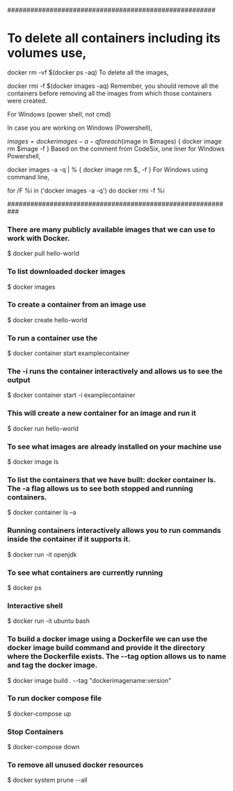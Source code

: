 ######################################################
# To delete all containers including its volumes use,

docker rm -vf $(docker ps -aq)
To delete all the images,

docker rmi -f $(docker images -aq)
Remember, you should remove all the containers before removing all the images from which those containers were created.

For Windows (power shell, not cmd)

In case you are working on Windows (Powershell),

$images = docker images -a -q
foreach ($image in $images) { docker image rm $image -f }
Based on the comment from CodeSix, one liner for Windows Powershell,

docker images -a -q | % { docker image rm $_ -f }
For Windows using command line,

for /F %i in ('docker images -a -q') do docker rmi -f %i

###########################################################


### There are many publicly available images that we can use to work with Docker.

$ docker pull hello-world

### To list downloaded docker images

$ docker images

### To create a container from an image use

$ docker create hello-world

### To run a container use the 

$ docker container start examplecontainer

### The -i runs the container interactively and allows us to see the output

$ docker container start -i examplecontainer

### This will create a new container for an image and run it

$ docker run hello-world

### To see what images are already installed on your machine use

$ docker image ls


### To list the containers that we have built: docker container ls. The -a flag allows us to see both stopped and running containers.

$ docker container ls –a

### Running containers interactively allows you to run commands inside the container if it supports it.

$ docker run -it openjdk

### To see what containers are currently running

$ docker ps

### Interactive shell

$ docker run -it ubuntu bash

### To build a docker image using a Dockerfile we can use the docker image build command and provide it the directory where the Dockerfile exists. The --tag option allows us to name and tag the docker image.

$ docker image build . --tag "dockerimagename:version"

### To run docker compose file 

$ docker-compose up

### Stop Containers

$ docker-compose down

### To remove all unused docker resources

$ docker system prune --all


